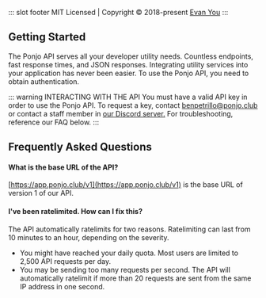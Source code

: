 ::: slot footer
MIT Licensed | Copyright © 2018-present [Evan You](https://github.com/yyx990803)
:::

## Getting Started

The Ponjo API serves all your developer utility needs. Countless endpoints, fast response times, and JSON responses. Integrating utility services into your application has never been easier. To use the Ponjo API, you need to obtain authentication.

::: warning INTERACTING WITH THE API
You must have a valid API key in order to use the Ponjo API. To request a key, contact [benpetrillo@ponjo.club](mailto:benpetrillo@ponjo.club) or contact a staff member in [our Discord server.](https://ponjo.club/discord)
For troubleshooting, reference our FAQ below.
:::

## Frequently Asked Questions

#### What is the base URL of the API?

[https://app.ponjo.club/v1](https://app.ponjo.club/v1) is the base URL of version 1 of our API.

#### I've been ratelimited. How can I fix this?

The API automatically ratelimits for two reasons. Ratelimiting can last from 10 minutes to an hour, depending on the severity.
- You might have reached your daily quota. Most users are limited to 2,500 API requests per day.
- You may be sending too many requests per second. The API will automatically ratelimit if more than 20 requests are sent from the same IP address in one second.